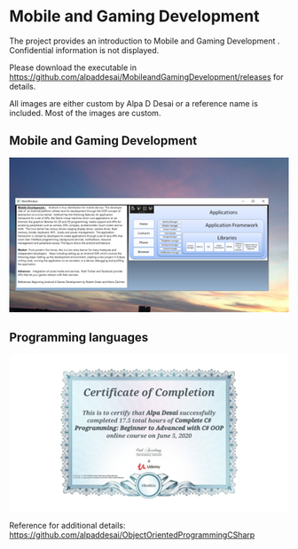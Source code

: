 # Mobile and Gaming Development

The project provides an introduction to Mobile and Gaming Development . Confidential information is not displayed.

Please download the executable in https://github.com/alpaddesai/MobileandGamingDevelopment/releases for details.

All images are either custom by Alpa D Desai or a reference name is included. Most of the images are custom. 

## Mobile and Gaming Development
![image](MobileandGamingDevelopment.png)

## Programming languages
![image](CSharp.jpg)

Reference for additional details: https://github.com/alpaddesai/ObjectOrientedProgrammingCSharp
